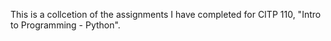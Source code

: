 This is a collcetion of the assignments I have completed for CITP 110, "Intro to Programming - Python".
